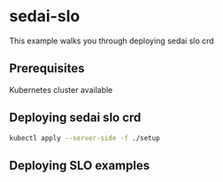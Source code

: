 # sedai-slo
This example walks you through deploying sedai slo crd 

## Prerequisites
Kubernetes cluster available

## Deploying sedai slo crd

```bash
kubectl apply --server-side -f ./setup
```

## Deploying SLO examples
```
```